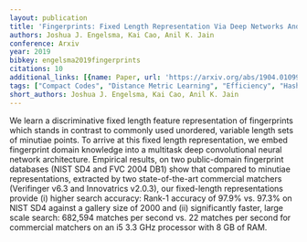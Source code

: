 ```yaml
---
layout: publication
title: 'Fingerprints: Fixed Length Representation Via Deep Networks And Domain Knowledge'
authors: Joshua J. Engelsma, Kai Cao, Anil K. Jain
conference: Arxiv
year: 2019
bibkey: engelsma2019fingerprints
citations: 10
additional_links: [{name: Paper, url: 'https://arxiv.org/abs/1904.01099'}]
tags: ["Compact Codes", "Distance Metric Learning", "Efficiency", "Hashing Methods", "Neural Hashing", "Similarity Search"]
short_authors: Joshua J. Engelsma, Kai Cao, Anil K. Jain
---
```

We learn a discriminative fixed length feature representation of fingerprints
which stands in contrast to commonly used unordered, variable length sets of
minutiae points. To arrive at this fixed length representation, we embed
fingerprint domain knowledge into a multitask deep convolutional neural network
architecture. Empirical results, on two public-domain fingerprint databases
(NIST SD4 and FVC 2004 DB1) show that compared to minutiae representations,
extracted by two state-of-the-art commercial matchers (Verifinger v6.3 and
Innovatrics v2.0.3), our fixed-length representations provide (i) higher search
accuracy: Rank-1 accuracy of 97.9% vs. 97.3% on NIST SD4 against a gallery size
of 2000 and (ii) significantly faster, large scale search: 682,594 matches per
second vs. 22 matches per second for commercial matchers on an i5 3.3 GHz
processor with 8 GB of RAM.